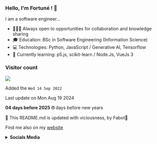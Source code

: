 
### Hello, I'm Fortuné ! 👋

I am a software engineer...

- 🙋🏻‍♂️ Always open to opportunities for collaboration and knowledge sharing
- 🎓 Education: BSc in Software Engineering (Information Science)
- 💻 Technologies: Python, JavaScript / Generative AI, Tensorflow
- 📌 Currently learning: p5.js, scikit-learn / Node.Js, VueJs 3 


### Visitor count

<img src="https://profile-counter.glitch.me/FortuneAdjagba/count.svg" />

Added the `Wed 14 Sep 2022`

Last update on Mon Aug 19 2024

**04 days before 2025 ⏱** days before new years

🤖 This README.md is updated with viciousness, by Fabot🤠

Find me also on my [website](https://beacons.ai/mywebsite.com)


<p align='left'>
<details>

 <summary><strong>Socials Media</strong></summary>

  <a href="https://www.linkedin.com/in/fortune-adjagba/"><img height="24" src="https://github.com/FortuneAdjagba/FortuneAdjagba/blob/main/linkedin.png?raw=true"></a>&nbsp;&nbsp;
  <a href="https://twitter.com/AdjagbaFortune"><img height="24" src="https://github.com/FortuneAdjagba/FortuneAdjagba/blob/main/twitter.png?raw=true"></a>&nbsp;&nbsp;
  <a href="https://www.instagram.com/fortune_tg/"><img height="24" src="https://github.com/FortuneAdjagba/FortuneAdjagba/blob/main/instagram.png?raw=true"></a>&nbsp;&nbsp;
  <a href="mailto:fortuneadjagba@gmail.com"><img height="24" src="https://github.com/FortuneAdjagba/FortuneAdjagba/blob/main/envelope.png?raw=true"></a>&nbsp;&nbsp;

</details> 
</p>

